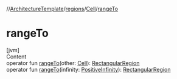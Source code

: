 //[ArchitectureTemplate](../../index.md)/[regions](../index.md)/[Cell](index.md)/[rangeTo](range-to.md)



# rangeTo  
[jvm]  
Content  
operator fun [rangeTo](range-to.md)(other: [Cell](index.md)): [RectangularRegion](../-rectangular-region/index.md)  
operator fun [rangeTo](range-to.md)(infinity: [PositiveInfinity](../../extensions/-positive-infinity/index.md)): [RectangularRegion](../-rectangular-region/index.md)  



